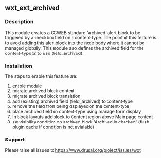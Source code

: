 ## wxt_ext_archived

### Description

This module creates a GCWEB standard 'archived' alert block to be triggered by a checkbox field on a content-type. The point
of this feature is to avoid adding this alert block into the node body where it cannot be managed globally. This module
also defines the archived field for the content-type(s) to use (field_archived).

### Installation

The steps to enable this feature are:

1. enable module
2. migrate archived block content
3. migrate archived block translation
4. add (existing) archived field (field_archived) to content-type
5. remove the field from being displayed on the content-type
6. place archived field on content-type using manage form display
7. in block layouts add block to Content region above Main page content
8. set visibility condition on archived block 'Archived is checked' (flush plugin cache if condition is not avialable)

### Support

Please raise all issues to https://www.drupal.org/project/issues/wxt
